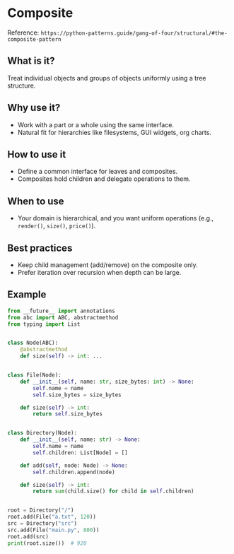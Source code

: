 # Composite

Reference: `https://python-patterns.guide/gang-of-four/structural/#the-composite-pattern`

## What is it?

Treat individual objects and groups of objects uniformly using a tree structure.

## Why use it?

- Work with a part or a whole using the same interface.
- Natural fit for hierarchies like filesystems, GUI widgets, org charts.

## How to use it

- Define a common interface for leaves and composites.
- Composites hold children and delegate operations to them.

## When to use

- Your domain is hierarchical, and you want uniform operations (e.g., `render()`, `size()`, `price()`).

## Best practices

- Keep child management (add/remove) on the composite only.
- Prefer iteration over recursion when depth can be large.

## Example

```python
from __future__ import annotations
from abc import ABC, abstractmethod
from typing import List


class Node(ABC):
    @abstractmethod
    def size(self) -> int: ...


class File(Node):
    def __init__(self, name: str, size_bytes: int) -> None:
        self.name = name
        self.size_bytes = size_bytes

    def size(self) -> int:
        return self.size_bytes


class Directory(Node):
    def __init__(self, name: str) -> None:
        self.name = name
        self.children: List[Node] = []

    def add(self, node: Node) -> None:
        self.children.append(node)

    def size(self) -> int:
        return sum(child.size() for child in self.children)


root = Directory("/")
root.add(File("a.txt", 120))
src = Directory("src")
src.add(File("main.py", 800))
root.add(src)
print(root.size())  # 920
```
